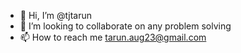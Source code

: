 - 👋 Hi, I’m @tjtarun
- 💞️ I’m looking to collaborate on any problem solving
- 📫 How to reach me tarun.aug23@gmail.com

<!---
tjtarun/tjtarun is a ✨ special ✨ repository because its `README.md` (this file) appears on your GitHub profile.
You can click the Preview link to take a look at your changes.
--->
